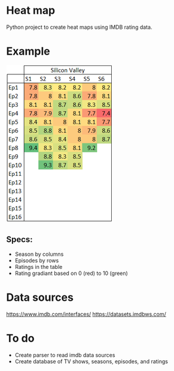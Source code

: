 # Heat map
Python project to create heat maps using IMDB rating data.

# Example
![](images/silicon_valley.png)

## Specs:
  - Season by columns
  - Episodes by rows
  - Ratings in the table
  - Rating gradiant based on 0 (red) to 10 (green)

# Data sources
https://www.imdb.com/interfaces/
https://datasets.imdbws.com/

# To do
  - Create parser to read imdb data sources
  - Create database of TV shows, seasons, episodes, and ratings
